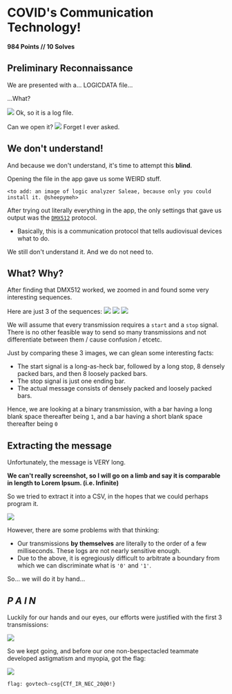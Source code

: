 # COVID's Communication Technology!
**984 Points // 10 Solves**

## Preliminary Reconnaissance
We are presented with a... LOGICDATA file...

...What?

![](logic.png)
Ok, so it is a log file.

Can we open it?
![](edit.png)
Forget I ever asked.

## We don't understand!
And because we don't understand, it's time to attempt this **blind**.

Opening the file in the app gave us some WEIRD stuff. 

`<to add: an image of logic analyzer Saleae, because only you could install it. @sheepymeh>`

After trying out literally everything in the app, the only settings that gave us output was the [`DMX512`](https://en.wikipedia.org/wiki/DMX512) protocol.
- Basically, this is a communication protocol that tells audiovisual devices what to do.

We still don't understand it. And we do not need to.

## What? Why?
After finding that DMX512 worked, we zoomed in and found some very interesting sequences.

Here are just 3 of the sequences:
![](dmx512.png)
![](dmx5121.png)
![](dmx5122.png)

We will assume that every transmission requires a `start` and a `stop` signal. There is no other feasible way to send so many transmissions and not differentiate between them / cause confusion / etcetc.

Just by comparing these 3 images, we can glean some interesting facts:
- The start signal is a long-as-heck bar, followed by a long stop, 8 densely packed bars, and then 8 loosely packed bars.
- The stop signal is just one ending bar.
- The actual message consists of densely packed and loosely packed bars.

Hence, we are looking at a binary transmission, with a bar having a long blank space thereafter being `1`, and a bar having a short blank space thereafter being `0`

## Extracting the message

Unfortunately, the message is VERY long.

**We can't really screenshot, so I will go on a limb and say it is comparable in length to Lorem Ipsum. (i.e. Infinite)**

So we tried to extract it into a CSV, in the hopes that we could perhaps program it.

![](csv.png)

However, there are some problems with that thinking:
- Our transmissions **by themselves** are literally to the order of a few milliseconds. These logs are not nearly sensitive enough.
- Due to the above, it is egregiously difficult to arbitrate a boundary from which we can discriminate what is `'0'` and `'1'`.

So... we will do it by hand... 
## *P A I N*
Luckily for our hands and our eyes, our efforts were justified with the first 3 transmissions:

![](cyberchef.png)

So we kept going, and before our one non-bespectacled teammate developed astigmatism and myopia, got the flag:

![](cyberchef2.png)

`flag: govtech-csg{CTf_IR_NEC_20@0!}`